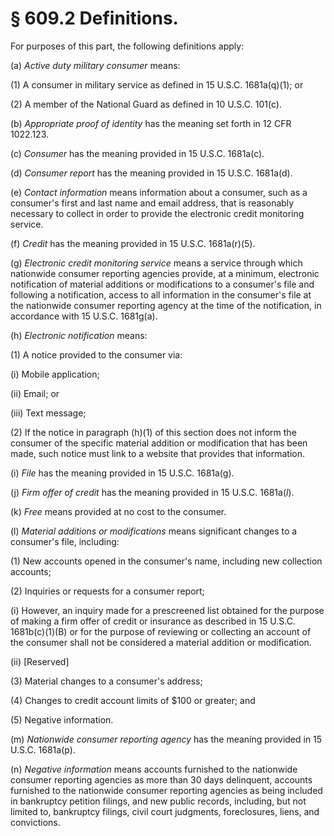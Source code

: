 # § 609.2   Definitions.

For purposes of this part, the following definitions apply:


(a) *Active duty military consumer* means:


(1) A consumer in military service as defined in 15 U.S.C. 1681a(q)(1); or


(2) A member of the National Guard as defined in 10 U.S.C. 101(c).


(b) *Appropriate proof of identity* has the meaning set forth in 12 CFR 1022.123.


(c) *Consumer* has the meaning provided in 15 U.S.C. 1681a(c).


(d) *Consumer report* has the meaning provided in 15 U.S.C. 1681a(d).


(e) *Contact information* means information about a consumer, such as a consumer's first and last name and email address, that is reasonably necessary to collect in order to provide the electronic credit monitoring service.


(f) *Credit* has the meaning provided in 15 U.S.C. 1681a(r)(5).


(g) *Electronic credit monitoring service* means a service through which nationwide consumer reporting agencies provide, at a minimum, electronic notification of material additions or modifications to a consumer's file and following a notification, access to all information in the consumer's file at the nationwide consumer reporting agency at the time of the notification, in accordance with 15 U.S.C. 1681g(a).


(h) *Electronic notification* means:


(1) A notice provided to the consumer via:


(i) Mobile application;


(ii) Email; or


(iii) Text message;


(2) If the notice in paragraph (h)(1) of this section does not inform the consumer of the specific material addition or modification that has been made, such notice must link to a website that provides that information.


(i) *File* has the meaning provided in 15 U.S.C. 1681a(g).


(j) *Firm offer of credit* has the meaning provided in 15 U.S.C. 1681a(*l*).


(k) *Free* means provided at no cost to the consumer.


(l) *Material additions or modifications* means significant changes to a consumer's file, including:


(1) New accounts opened in the consumer's name, including new collection accounts;


(2) Inquiries or requests for a consumer report;


(i) However, an inquiry made for a prescreened list obtained for the purpose of making a firm offer of credit or insurance as described in 15 U.S.C. 1681b(c)(1)(B) or for the purpose of reviewing or collecting an account of the consumer shall not be considered a material addition or modification.


(ii) [Reserved]


(3) Material changes to a consumer's address;


(4) Changes to credit account limits of $100 or greater; and


(5) Negative information.


(m) *Nationwide consumer reporting agency* has the meaning provided in 15 U.S.C. 1681a(p).


(n) *Negative information* means accounts furnished to the nationwide consumer reporting agencies as more than 30 days delinquent, accounts furnished to the nationwide consumer reporting agencies as being included in bankruptcy petition filings, and new public records, including, but not limited to, bankruptcy filings, civil court judgments, foreclosures, liens, and convictions.




